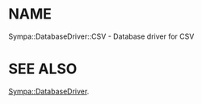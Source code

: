 # NAME

Sympa::DatabaseDriver::CSV - Database driver for CSV

# SEE ALSO

[Sympa::DatabaseDriver](./Sympa-DatabaseDriver.3.md).
